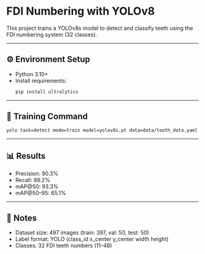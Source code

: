 # FDI Numbering with YOLOv8

This project trains a YOLOv8s model to detect and classify teeth using the FDI numbering system (32 classes).

---



## ⚙️ Environment Setup
- Python 3.10+
- Install requirements:
  ```bash
  pip install ultralytics
  ```

---

## 🚀 Training Command
```bash
yolo task=detect mode=train model=yolov8s.pt data=data/tooth_data.yaml epochs=100 imgsz=640 batch=16
```

---

## 📊 Results
- Precision: 90.3%
- Recall: 88.2%
- mAP@50: 93.3%
- mAP@50–95: 65.1%


---

## 📌 Notes
- Dataset size: 497 images (train: 397, val: 50, test: 50)
- Label format: YOLO (class_id x_center y_center width height)
- Classes: 32 FDI teeth numbers (11–48)
